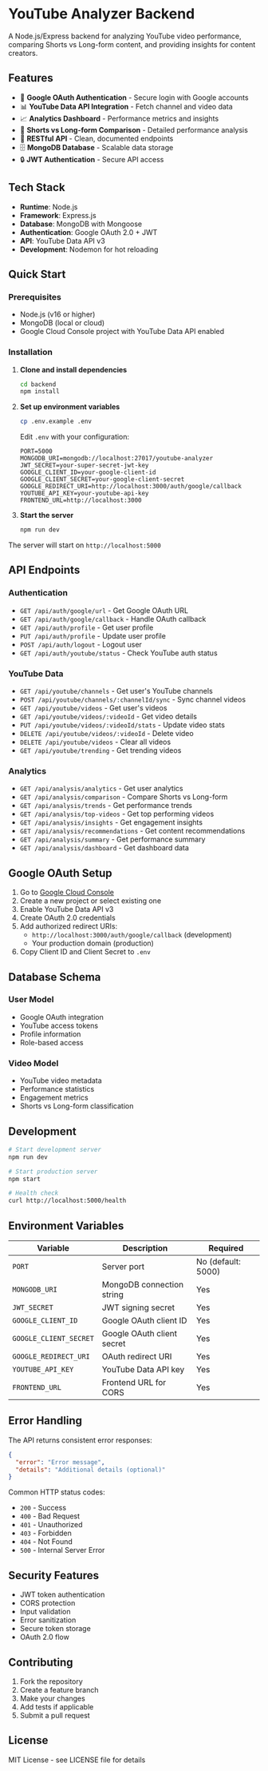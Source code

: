 # YouTube Analyzer Backend

A Node.js/Express backend for analyzing YouTube video performance, comparing Shorts vs Long-form content, and providing insights for content creators.

## Features

- 🔐 **Google OAuth Authentication** - Secure login with Google accounts
- 📊 **YouTube Data API Integration** - Fetch channel and video data
- 📈 **Analytics Dashboard** - Performance metrics and insights
- 🎯 **Shorts vs Long-form Comparison** - Detailed performance analysis
- 📱 **RESTful API** - Clean, documented endpoints
- 🗄️ **MongoDB Database** - Scalable data storage
- 🔒 **JWT Authentication** - Secure API access

## Tech Stack

- **Runtime**: Node.js
- **Framework**: Express.js
- **Database**: MongoDB with Mongoose
- **Authentication**: Google OAuth 2.0 + JWT
- **API**: YouTube Data API v3
- **Development**: Nodemon for hot reloading

## Quick Start

### Prerequisites

- Node.js (v16 or higher)
- MongoDB (local or cloud)
- Google Cloud Console project with YouTube Data API enabled

### Installation

1. **Clone and install dependencies**
   ```bash
   cd backend
   npm install
   ```

2. **Set up environment variables**
   ```bash
   cp .env.example .env
   ```
   
   Edit `.env` with your configuration:
   ```env
   PORT=5000
   MONGODB_URI=mongodb://localhost:27017/youtube-analyzer
   JWT_SECRET=your-super-secret-jwt-key
   GOOGLE_CLIENT_ID=your-google-client-id
   GOOGLE_CLIENT_SECRET=your-google-client-secret
   GOOGLE_REDIRECT_URI=http://localhost:3000/auth/google/callback
   YOUTUBE_API_KEY=your-youtube-api-key
   FRONTEND_URL=http://localhost:3000
   ```

3. **Start the server**
   ```bash
   npm run dev
   ```

The server will start on `http://localhost:5000`

## API Endpoints

### Authentication
- `GET /api/auth/google/url` - Get Google OAuth URL
- `GET /api/auth/google/callback` - Handle OAuth callback
- `GET /api/auth/profile` - Get user profile
- `PUT /api/auth/profile` - Update user profile
- `POST /api/auth/logout` - Logout user
- `GET /api/auth/youtube/status` - Check YouTube auth status

### YouTube Data
- `GET /api/youtube/channels` - Get user's YouTube channels
- `POST /api/youtube/channels/:channelId/sync` - Sync channel videos
- `GET /api/youtube/videos` - Get user's videos
- `GET /api/youtube/videos/:videoId` - Get video details
- `PUT /api/youtube/videos/:videoId/stats` - Update video stats
- `DELETE /api/youtube/videos/:videoId` - Delete video
- `DELETE /api/youtube/videos` - Clear all videos
- `GET /api/youtube/trending` - Get trending videos

### Analytics
- `GET /api/analysis/analytics` - Get user analytics
- `GET /api/analysis/comparison` - Compare Shorts vs Long-form
- `GET /api/analysis/trends` - Get performance trends
- `GET /api/analysis/top-videos` - Get top performing videos
- `GET /api/analysis/insights` - Get engagement insights
- `GET /api/analysis/recommendations` - Get content recommendations
- `GET /api/analysis/summary` - Get performance summary
- `GET /api/analysis/dashboard` - Get dashboard data

## Google OAuth Setup

1. Go to [Google Cloud Console](https://console.cloud.google.com/)
2. Create a new project or select existing one
3. Enable YouTube Data API v3
4. Create OAuth 2.0 credentials
5. Add authorized redirect URIs:
   - `http://localhost:3000/auth/google/callback` (development)
   - Your production domain (production)
6. Copy Client ID and Client Secret to `.env`

## Database Schema

### User Model
- Google OAuth integration
- YouTube access tokens
- Profile information
- Role-based access

### Video Model
- YouTube video metadata
- Performance statistics
- Engagement metrics
- Shorts vs Long-form classification

## Development

```bash
# Start development server
npm run dev

# Start production server
npm start

# Health check
curl http://localhost:5000/health
```

## Environment Variables

| Variable | Description | Required |
|----------|-------------|----------|
| `PORT` | Server port | No (default: 5000) |
| `MONGODB_URI` | MongoDB connection string | Yes |
| `JWT_SECRET` | JWT signing secret | Yes |
| `GOOGLE_CLIENT_ID` | Google OAuth client ID | Yes |
| `GOOGLE_CLIENT_SECRET` | Google OAuth client secret | Yes |
| `GOOGLE_REDIRECT_URI` | OAuth redirect URI | Yes |
| `YOUTUBE_API_KEY` | YouTube Data API key | Yes |
| `FRONTEND_URL` | Frontend URL for CORS | Yes |

## Error Handling

The API returns consistent error responses:

```json
{
  "error": "Error message",
  "details": "Additional details (optional)"
}
```

Common HTTP status codes:
- `200` - Success
- `400` - Bad Request
- `401` - Unauthorized
- `403` - Forbidden
- `404` - Not Found
- `500` - Internal Server Error

## Security Features

- JWT token authentication
- CORS protection
- Input validation
- Error sanitization
- Secure token storage
- OAuth 2.0 flow

## Contributing

1. Fork the repository
2. Create a feature branch
3. Make your changes
4. Add tests if applicable
5. Submit a pull request

## License

MIT License - see LICENSE file for details 